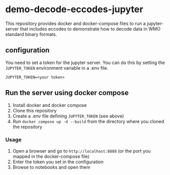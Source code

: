 # demo-decode-eccodes-jupyter

This repository provides docker and docker-compose files to run a jupyter-server that includes eccodes to demonstrate how to decode data in WMO standard binary formats.

## configuration

You need to set a token for the jupyter server. You can do this by setting the `JUPYTER_TOKEN` environment variable in a .env file.

```
JUPYTER_TOKEN=<your token>
```

## Run the server using docker compose

1. Install docker and docker compose
2. Clone this repository
3. Create a .env file defining `JUPYTER_TOKEN` (see above)
4. Run `docker compose up -d --build` from the directory where you cloned the repository

### Usage

1. Open a browser and go to `http://localhost:8888` (or the port you mapped in the docker-compose file)
2. Enter the token you set in the configuration
3. Browse to notebooks and open them
